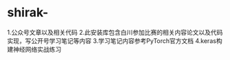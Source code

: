 # shirak-
1.公众号文章以及相关代码
2.此安装库包含白川参加比赛的相关内容论文以及代码实现，写公开号学习笔记等内容
3.学习笔记内容参考PyTorch官方文档
4.keras构建神经网络实战练习
